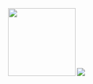 <div align="center"> 
 <img height="137px" src="https://readme.stats.imqinhao.cn/api?username=hysmdd&count_private=true&theme=tokyonight&show_icons=true" /> 
 <img src="https://readme.stats.imqinhao.cn/api/top-langs/?username=hysmdd&count_private=true&layout=compact&theme=tokyonight" />
</div>
